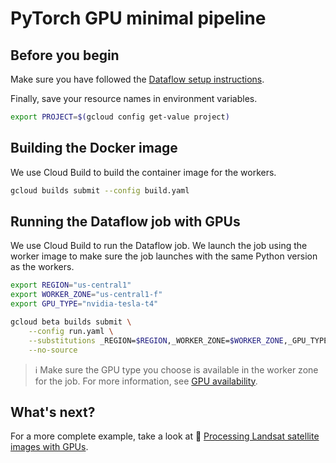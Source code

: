 # PyTorch GPU minimal pipeline

## Before you begin

Make sure you have followed the
[Dataflow setup instructions](../../README.md).

Finally, save your resource names in environment variables.

```sh
export PROJECT=$(gcloud config get-value project)
```

## Building the Docker image

We use Cloud Build to build the container image for the workers.

```sh
gcloud builds submit --config build.yaml
```

## Running the Dataflow job with GPUs

We use Cloud Build to run the Dataflow job.
We launch the job using the worker image to make sure the job launches
with the same Python version as the workers.

```sh
export REGION="us-central1"
export WORKER_ZONE="us-central1-f"
export GPU_TYPE="nvidia-tesla-t4"

gcloud beta builds submit \
    --config run.yaml \
    --substitutions _REGION=$REGION,_WORKER_ZONE=$WORKER_ZONE,_GPU_TYPE=$GPU_TYPE \
    --no-source
```

> ℹ️ Make sure the GPU type you choose is available in the worker zone for the job.
> For more information, see [GPU availability](https://cloud.google.com/dataflow/docs/resources/locations#gpu_availability).

## What's next?

For a more complete example, take a look at
📝 [Processing Landsat satellite images with GPUs](https://cloud.google.com/dataflow/docs/samples/satellite-images-gpus).
